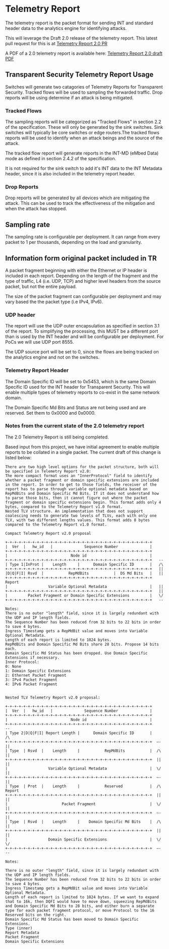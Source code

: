 # Telemetry Report

The telemetry report is the packet format for sending INT and standard header data to the analytics engine for identifying attacks.

This will leverage the Draft 2.0 release of the telemetry report.  This latest pull request for this is at [Telemetry Report 2.0 PR](https://github.com/p4lang/p4-applications/pull/61)

A PDF of a 2.0 telemetry report is available here: [Telemetry Report 2.0 draft PDF](https://github.com/cablelabs/transparent-security/wiki/attachments/telemetry_report.pdf)

## Transparent Security Telemetry Report Usage

Switches will generate two catagories of Telemetry Reports for Transparent Security.  Tracked flows will be used to sampling the forwarded traffic.  Drop reports will be using determine if an attack is being mitigated.

### Tracked Flows

The sampling reports will be categorized as "Tracked Flows" in section 2.2 of the specification.  These will only be generated by the sink switches.  Sink switches will typically be core switches or edge routers.The tracked flows reports will be used to identify when an attack beings and the source of the attack.

The tracked flow report will generate reports in the INT-MD (eMbed Data) mode as defined in section 2.4.2 of the specification.

It is not required for the sink switch to add it's INT data to the INT Metadata header, since it is also included in the telemetry report header.

### Drop Reports

Drop reports will be generated by all devices which are mitigating the attack.  This can be used to track the effectiveness of the mitigation and when the attack has stopped.

## Sampling rate

The sampling rate is configurable per deployment.  It can range from every packet to 1 per thousands, depending on the load and granularity.

## Information form original packet included in TR

A packet fragment beginning with either the Ethernet or IP header is included in each report.  Depending on the length of the fragment and the type of traffic, L4 (i.e. UDP, TCP) and higher level headers from the source packet, but not the entire payload.

The size of the packet fragment can configurable per deployment and may vary based the the packet type (i.e IPv4, IPv6).

### UDP header

The report will use the UDP outer encapsulation as specified in section 3.1 of the report.  To simplifying the processing, this MUST be a different port than is used by the INT header and will be configurable per deployment.  For PoCs we will use UDP port 8555.

The UDP source port will be set to 0, since the flows are being tracked on the analytics engine and not on the switches.

### Telemetry Report Header

The Domain Specific ID will be set to 0x5453, which is the same Domain Specific ID used for the INT header for Transparent Security.  This will enable multiple types of telemetry reports to co-exist in the same network domain.

The Domain Specific Md Bits and Status are not being used and are reserved.  Set them to 0x0000 and 0x0000.

### Notes from the current state of the 2.0 telemetry report

The 2.0 Telemetry Report is still being completed.

Based input from this project, we have initial agreement to enable multiple reports to be collated in a single packet.  The current draft of this change is listed below:

```text
There are two high level options for the packet structure, both will be specified in Telemetry Report v2.0:
The more compact format uses an "InnerProtocol" field to identify whether a packet fragment or domain specific extensions are included in the report. In order to get to those fields, the receiver of the report has to parse through variable optional metadata based on RepMdBits and Domain Specific Md Bits. If it does not understand how to parse those bits, then it cannot figure out where the packet fragment or domain specific extensions begin. This format adds only 4 bytes, compared to the Telemetry Report v1.0 format.
Nested TLV structure. An implementation that does not support coalescing needs to generate two levels of TLVs, each with only one TLV, with two different lengths values. This format adds 8 bytes compared to the Telemetry Report v1.0 format.

Compact Telemetry Report v2.0 proposal

+-+-+-+-+-+-+-+-+-+-+-+-+-+-+-+-+-+-+-+-+-+-+-+-+-+-+-+-+-+-+-+-+
|  Ver  |   hw_id   |              Sequence Number              |
+-+-+-+-+-+-+-+-+-+-+-+-+-+-+-+-+-+-+-+-+-+-+-+-+-+-+-+-+-+-+-+-+
|                            Node id                            |
+-+-+-+-+-+-+-+-+-+-+-+-+-+-+-+-+-+-+-+-+-+-+-+-+-+-+-+-+-+-+-+-+   --
| Type 1|InProt |    Length     |      Domain Specific ID       |   /\
+-+-+-+-+-+-+-+-+-+-+-+-+-+-+-+-+-+-+-+-+-+-+-+-+-+-+-+-+-+-+-+-+   ||
|D|Q|F|I| Rsvd  |           RepMdBits           |  DS Md Bits   |   ||
+-+-+-+-+-+-+-+-+-+-+-+-+-+-+-+-+-+-+-+-+-+-+-+-+-+-+-+-+-+-+-+-+ Report
|                  Variable Optional Metadata                   |   ||
+-+-+-+-+-+-+-+-+-+-+-+-+-+-+-+-+-+-+-+-+-+-+-+-+-+-+-+-+-+-+-+-+   ||
|         Packet Fragment or Domain Specific Extensions         |   \/
+-+-+-+-+-+-+-+-+-+-+-+-+-+-+-+-+-+-+-+-+-+-+-+-+-+-+-+-+-+-+-+-+   --

Notes:
There is no outer "length" field, since it is largely redundant with the UDP and IP length fields.
The Sequence Number has been reduced from 32 bits to 22 bits in order to save 4 bytes.
Ingress Timestamp gets a RepMdBit value and moves into Variable Optional Metadata.
Length of each report is limited to 1024 bytes.
RepMdBits and Domain Specific Md Bits share 28 bits. Propose 14 bits each.
Domain Specific Md Status has been dropped. Use Domain Specific Extensions if necessary.
Inner Protocol:
0: None
1: Domain Specific Extensions
2: Ethernet Packet Fragment
3: IPv4 Packet Fragment
4: IPv6 Packet Fragment


Nested TLV Telemetry Report v2.0 proposal:

+-+-+-+-+-+-+-+-+-+-+-+-+-+-+-+-+-+-+-+-+-+-+-+-+-+-+-+-+-+-+-+-+
|  Ver  |   hw_id   |              Sequence Number              |
+-+-+-+-+-+-+-+-+-+-+-+-+-+-+-+-+-+-+-+-+-+-+-+-+-+-+-+-+-+-+-+-+
|                            Node id                            |
+-+-+-+-+-+-+-+-+-+-+-+-+-+-+-+-+-+-+-+-+-+-+-+-+-+-+-+-+-+-+-+-+         --
| Type 2|D|Q|F|I| Report Length |      Domain Specific ID       |         /\
+-+-+-+-+-+-+-+-+-+-+-+-+-+-+-+-+-+-+-+-+-+-+-+-+-+-+-+-+-+-+-+-+  —-     ||
| Type  | Rsvd  |    Length     |           RepMdBits           |  /\     ||
+-+-+-+-+-+-+-+-+-+-+-+-+-+-+-+-+-+-+-+-+-+-+-+-+-+-+-+-+-+-+-+-+  ||     ||
|                  Variable Optional Metadata                   |  \/     ||
+-+-+-+-+-+-+-+-+-+-+-+-+-+-+-+-+-+-+-+-+-+-+-+-+-+-+-+-+-+-+-+-+  —-     ||
| Type  | Prot  |    Length     |           Reserved            |  /\   Report
+-+-+-+-+-+-+-+-+-+-+-+-+-+-+-+-+-+-+-+-+-+-+-+-+-+-+-+-+-+-+-+-+  ||     ||
|                        Packet Fragment                        |  \/     ||
+-+-+-+-+-+-+-+-+-+-+-+-+-+-+-+-+-+-+-+-+-+-+-+-+-+-+-+-+-+-+-+-+  —-     ||
| Type  | Rsvd  |    Length     |    Domain Specific Md Bits    |  /\     ||
+-+-+-+-+-+-+-+-+-+-+-+-+-+-+-+-+-+-+-+-+-+-+-+-+-+-+-+-+-+-+-+-+  ||     ||
|                  Domain Specific Extensions                   |  \/     \/
+-+-+-+-+-+-+-+-+-+-+-+-+-+-+-+-+-+-+-+-+-+-+-+-+-+-+-+-+-+-+-+-+  —-     --

Notes:

There is no outer "length" field, since it is largely redundant with the UDP and IP length fields.
The Sequence Number has been reduced from 32 bits to 22 bits in order to save 4 bytes.
Ingress Timestamp gets a RepMdBit value and moves into Variable Optional Metadata.
Length of each report is limited to 1024 bytes. If we want to expand that to 16k, then DQFI would have to move down, squeezing RepMdBits and Domain Specific Md Bits to 28 bits, and either burn a separate type for each packet fragment protocol, or move Protocol to the 16 Reserved bits on the right.
Domain Specific Md Status has been moved to Domain Specific Extensions.
Type (inner)
Report Metadata
Packet Fragment
Domain Specific Extensions
```
